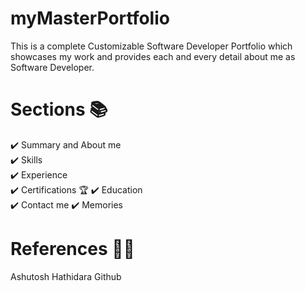 # myMasterPortfolio

This is a complete Customizable Software Developer Portfolio which showcases my work and provides each and every detail about me as Software Developer.

# Sections 📚
✔️ Summary and About me\
✔️ Skills \
✔️ Experience\
✔️ Certifications 🏆
✔️ Education\
✔️ Contact me
✔️ Memories


# References 👏🏻
Ashutosh Hathidara Github
